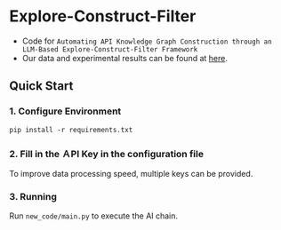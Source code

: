 # Explore-Construct-Filter
- Code for ``Automating API Knowledge Graph Construction through an LLM-Based Explore-Construct-Filter Framework``
- Our data and experimental results can be found at [here](https://drive.google.com/file/d/1hIVwOCAKgqzGhDLoP697lpfvO3eCQhIz/view?usp=drive_link).

## Quick Start

### 1. Configure Environment
`pip install -r requirements.txt`

### 2. Fill in the ＡPI Key in the configuration file
To improve data processing speed, multiple keys can be provided.

### 3. Running
Run `new_code/main.py` to execute the AI chain.
